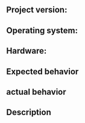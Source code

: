 ## Project version: 
## Operating system: 
## Hardware: 


## Expected behavior


## actual behavior


## Description
